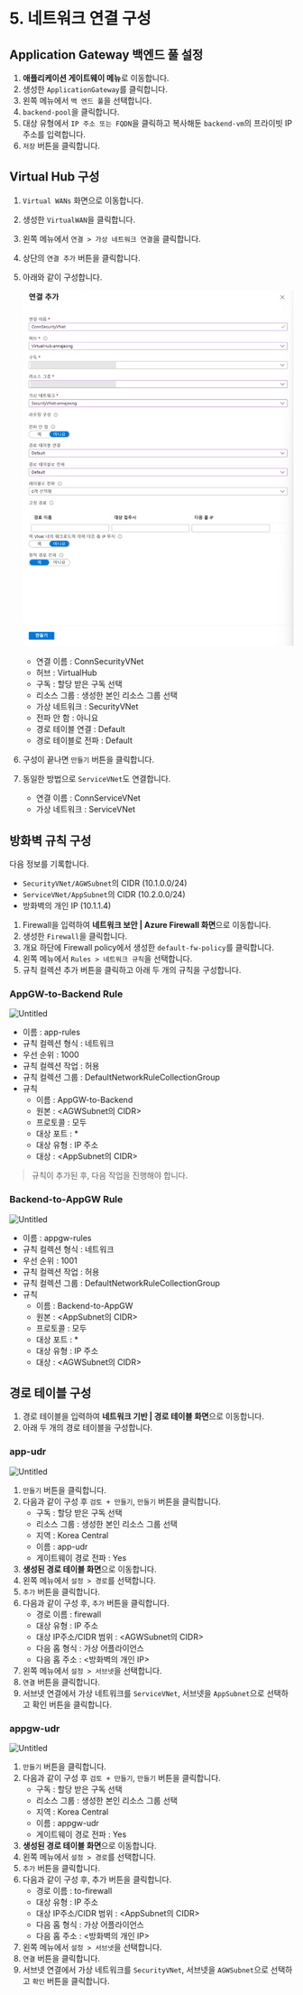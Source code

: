 # 5. 네트워크 연결 구성

## Application Gateway 백엔드 풀 설정

1. **애플리케이션 게이트웨이 메뉴**로 이동합니다.
2. 생성한 `ApplicationGateway`를 클릭합니다.
3. 왼쪽 메뉴에서 `백 엔드 풀`을 선택합니다.
4. `backend-pool`을 클릭합니다.
5. 대상 유형에서 `IP 주소 또는 FQDN`을 클릭하고  복사해둔 `backend-vm`의 프라이빗 IP 주소를 입력합니다.
6. `저장` 버튼을 클릭합니다.

## Virtual Hub 구성

1. `Virtual WANs` 화면으로 이동합니다.
2. 생성한 `VirtualWAN`을 클릭합니다.
3. 왼쪽 메뉴에서 `연결 > 가상 네트워크 연결`을 클릭합니다.
4. 상단의 `연결 추가` 버튼을 클릭합니다.
5. 아래와 같이 구성합니다.
    
    ![image.png](./images/image.png)
    
    - 연결 이름 : ConnSecurityVNet
    - 허브 : VirtualHub
    - 구독 : 할당 받은 구독 선택
    - 리소스 그룹 : 생성한 본인 리소스 그룹 선택
    - 가상 네트워크 : SecurityVNet
    - 전파 안 함 : 아니요
    - 경로 테이블 연결 : Default
    - 경로 테이블로 전파 : Default
6. 구성이 끝나면 `만들기` 버튼을 클릭합니다.
7. 동일한 방법으로 `ServiceVNet`도 연결합니다.
    - 연결 이름 : ConnServiceVNet
    - 가상 네트워크 : ServiceVNet

## 방화벽 규칙 구성

다음 정보를 기록합니다.

- `SecurityVNet/AGWSubnet`의 CIDR (10.1.0.0/24)
- `ServiceVNet/AppSubnet`의 CIDR (10.2.0.0/24)
- 방화벽의 개인 IP (10.1.1.4)

1. Firewall을 입력하여 **네트워크 보안 | Azure Firewall 화면**으로 이동합니다.
2. 생성한 `Firewall`을 클릭합니다.
3. 개요 하단에 Firewall policy에서 생성한 `default-fw-policy`를 클릭합니다.
4. 왼쪽 메뉴에서 `Rules > 네트워크 규칙`을 선택합니다.
5. 규칙 컬렉션 추가 버튼을 클릭하고 아래 두 개의 규칙을 구성합니다.

### AppGW-to-Backend Rule

![Untitled](Untitled.png)

- 이름 : app-rules
- 규칙 컬렉션 형식 : 네트워크
- 우선 순위 : 1000
- 규칙 컬렉션 작업 : 허용
- 규칙 컬렉션 그룹 : DefaultNetworkRuleCollectionGroup
- 규칙
    - 이름 : AppGW-to-Backend
    - 원본 : <AGWSubnet의 CIDR>
    - 프로토콜 : 모두
    - 대상 포트 : *
    - 대상 유형 : IP 주소
    - 대상 : <AppSubnet의 CIDR>

> 규칙이 추가된 후, 다음 작업을 진행해야 합니다.
> 

### Backend-to-AppGW Rule

![Untitled](Untitled%201.png)

- 이름 : appgw-rules
- 규칙 컬렉션 형식 : 네트워크
- 우선 순위 : 1001
- 규칙 컬렉션 작업 : 허용
- 규칙 컬렉션 그룹 : DefaultNetworkRuleCollectionGroup
- 규칙
    - 이름 : Backend-to-AppGW
    - 원본 : <AppSubnet의 CIDR>
    - 프로토콜 : 모두
    - 대상 포트 : *
    - 대상 유형 : IP 주소
    - 대상 : <AGWSubnet의 CIDR>
    

## 경로 테이블 구성

1. 경로 테이블을 입력하여 **네트워크 기반 | 경로 테이블 화면**으로 이동합니다.
2. 아래 두 개의 경로 테이블을 구성합니다.

### app-udr

![Untitled](Untitled%202.png)

1. `만들기` 버튼을 클릭합니다.
2. 다음과 같이 구성 후 `검토 + 만들기`, `만들기` 버튼을 클릭합니다.
    - 구독 : 할당 받은 구독 선택
    - 리소스 그룹 : 생성한 본인 리소스 그룹 선택
    - 지역 : Korea Central
    - 이름 : app-udr
    - 게이트웨이 경로 전파 : Yes
3. **생성된 경로 테이블 화면**으로 이동합니다.
4. 왼쪽 메뉴에서 `설정 > 경로`를 선택합니다.
5. `추가` 버튼을 클릭합니다.
6. 다음과 같이 구성 후, `추가` 버튼을 클릭합니다.
    - 경로 이름 : firewall
    - 대상 유형 : IP 주소
    - 대상 IP주소/CIDR 범위 : <AGWSubnet의 CIDR>
    - 다음 홉 형식 : 가상 어플라이언스
    - 다음 홉 주소 : <방화벽의 개인 IP>
7. 왼쪽 메뉴에서 `설정 > 서브넷`을 선택합니다.
8. `연결` 버튼을 클릭합니다.
9. 서브넷 연결에서 가상 네트워크를 `ServiceVNet`, 서브넷을 `AppSubnet`으로 선택하고 확인 버튼을 클릭합니다.

### appgw-udr

![Untitled](Untitled%203.png)

1. `만들기` 버튼을 클릭합니다.
2. 다음과 같이 구성 후 `검토 + 만들기`, `만들기` 버튼을 클릭합니다.
    - 구독 : 할당 받은 구독 선택
    - 리소스 그룹 : 생성한 본인 리소스 그룹 선택
    - 지역 : Korea Central
    - 이름 : appgw-udr
    - 게이트웨이 경로 전파 : Yes
3. **생성된 경로 테이블 화면**으로 이동합니다.
4. 왼쪽 메뉴에서 `설정 > 경로`를 선택합니다.
5. `추가` 버튼을 클릭합니다.
6. 다음과 같이 구성 후, 추가 버튼을 클릭합니다.
    - 경로 이름 : to-firewall
    - 대상 유형 : IP 주소
    - 대상 IP주소/CIDR 범위 : <AppSubnet의 CIDR>
    - 다음 홉 형식 : 가상 어플라이언스
    - 다음 홉 주소 : <방화벽의 개인 IP>
7. 왼쪽 메뉴에서 `설정 > 서브넷`을 선택합니다.
8. `연결` 버튼을 클릭합니다.
9. 서브넷 연결에서 가상 네트워크를 `SecurityVNet`, 서브넷을 `AGWSubnet`으로 선택하고 `확인` 버튼을 클릭합니다.